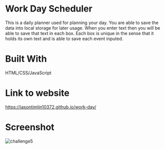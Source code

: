 # Work Day Scheduler
This is a daily planner used for planning your day. You are able to save the data into local storage for later usage. 
When you enter text then you will be able to save that text in each box. Each box is unique in the sense that it holds its own text and is able to save each event inputed.
# Built With
HTML/CSS/JavaScript
# Link to website
https://jasontimlin10372.github.io/work-day/
# Screenshot
![challenge5](https://user-images.githubusercontent.com/106777829/179119831-8c6cd318-7a9a-4f8b-aa2c-a63d8cd63ddc.PNG)
